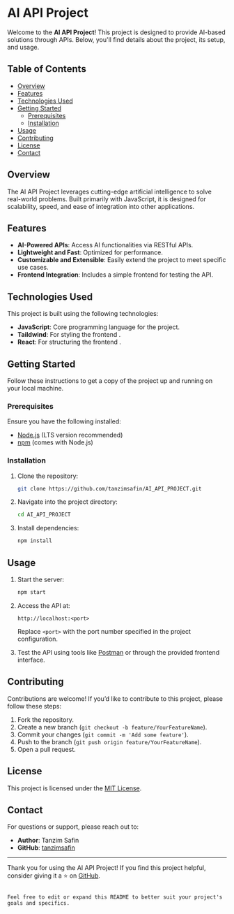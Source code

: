 

# AI API Project

Welcome to the **AI API Project**! This project is designed to provide AI-based solutions through APIs. Below, you'll find details about the project, its setup, and usage.

## Table of Contents

- [Overview](#overview)
- [Features](#features)
- [Technologies Used](#technologies-used)
- [Getting Started](#getting-started)
  - [Prerequisites](#prerequisites)
  - [Installation](#installation)
- [Usage](#usage)
- [Contributing](#contributing)
- [License](#license)
- [Contact](#contact)

## Overview

The AI API Project leverages cutting-edge artificial intelligence to solve real-world problems. Built primarily with JavaScript, it is designed for scalability, speed, and ease of integration into other applications.

## Features

- **AI-Powered APIs**: Access AI functionalities via RESTful APIs.
- **Lightweight and Fast**: Optimized for performance.
- **Customizable and Extensible**: Easily extend the project to meet specific use cases.
- **Frontend Integration**: Includes a simple frontend for testing the API.

## Technologies Used

This project is built using the following technologies:

- **JavaScript**: Core programming language for the project.
- **Taildwind**: For styling the frontend .
- **React**: For structuring the frontend .

## Getting Started

Follow these instructions to get a copy of the project up and running on your local machine.

### Prerequisites

Ensure you have the following installed:

- [Node.js](https://nodejs.org/) (LTS version recommended)
- [npm](https://www.npmjs.com/) (comes with Node.js)

### Installation

1. Clone the repository:
   ```bash
   git clone https://github.com/tanzimsafin/AI_API_PROJECT.git
   ```

2. Navigate into the project directory:
   ```bash
   cd AI_API_PROJECT
   ```

3. Install dependencies:
   ```bash
   npm install
   ```

## Usage

1. Start the server:
   ```bash
   npm start
   ```

2. Access the API at:
   ```
   http://localhost:<port>
   ```
   Replace `<port>` with the port number specified in the project configuration.

3. Test the API using tools like [Postman](https://www.postman.com/) or through the provided frontend interface.

## Contributing

Contributions are welcome! If you’d like to contribute to this project, please follow these steps:

1. Fork the repository.
2. Create a new branch (`git checkout -b feature/YourFeatureName`).
3. Commit your changes (`git commit -m 'Add some feature'`).
4. Push to the branch (`git push origin feature/YourFeatureName`).
5. Open a pull request.

## License

This project is licensed under the [MIT License](LICENSE).

## Contact

For questions or support, please reach out to:

- **Author**: Tanzim Safin
- **GitHub**: [tanzimsafin](https://github.com/tanzimsafin)

---

Thank you for using the AI API Project! If you find this project helpful, consider giving it a ⭐ on [GitHub](https://github.com/tanzimsafin/AI_API_PROJECT).

```

Feel free to edit or expand this README to better suit your project's goals and specifics.
